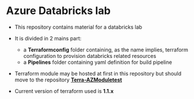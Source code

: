 # Azure Databricks lab

- This repository contains material for a databricks lab
- It is divided in 2 mains part:
    - a **Terraformconfig** folder containing, as the name implies, terraform configuration to provision databricks related resources
    - a **Pipelines** folder containing yaml definition for build pipeline

- Terraform module may be hosted at first in this repository but should move to the repository <a href="https://github.com/dfrappart/Terra-AZModuletest" target="_blank"> **Terra-AZModuletest** </a> 

- Current version of terraform used is **1.1.x**